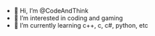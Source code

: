 - 👋 Hi, I’m @CodeAndThink
- 👀 I’m interested in coding and gaming
- 🌱 I’m currently learning c++, c, c#, python, etc

<!---
CodeAndThink/CodeAndThink is a ✨ special ✨ repository because its `README.md` (this file) appears on your GitHub profile.
You can click the Preview link to take a look at your changes.
--->
